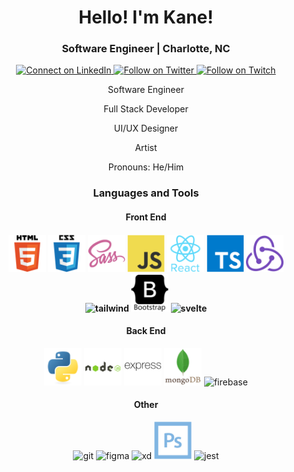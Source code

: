 <h1 align="center">Hello! I'm Kane!</h1>
<h3 align="center">Software Engineer | Charlotte, NC </h3>


<p align="center">
  <a href="https://www.linkedin.com/in/kane-lariviere/"> 
    <img alt="Connect on LinkedIn" src="https://img.shields.io/badge/-LinkedIn-0077B5?style=for-the-badge&logo=Linkedin&logoColor=white" />
  </a>
  <a href="https://twitter.com/knlrvr"> 
    <img alt="Follow on Twitter" src="https://img.shields.io/badge/-Twitter-1DA1F2?style=for-the-badge&logo=Twitter&logoColor=white" />
  </a>
  <a href="https://www.twitch.tv/kanolariv"> 
    <img alt="Follow on Twitch" src="https://img.shields.io/badge/-Twitch-9146FF?style=for-the-badge&logo=twitch&logoColor=white" />
  </a>
</p>


<p align="center">
Software Engineer
</p>
<p align="center">
Full Stack Developer 
</p>
<p align="center">
UI/UX Designer
</p>
<p align="center">
Artist
</p>
<p align="center">
Pronouns: He/Him
</p>


<h3 align="center"> Languages and Tools </h3>
<h4 align="center"> Front End <h4>
<p align="center"> 
<img src="https://raw.githubusercontent.com/devicons/devicon/master/icons/html5/html5-original-wordmark.svg" alt="html5" width="60" height="60" /> <img src="https://raw.githubusercontent.com/devicons/devicon/master/icons/css3/css3-original-wordmark.svg" alt="css3" width="60" height="60" /> <img src="https://raw.githubusercontent.com/devicons/devicon/master/icons/sass/sass-original.svg" alt="sass" width="60" height="60" /> <img src="https://raw.githubusercontent.com/devicons/devicon/master/icons/javascript/javascript-original.svg" alt="javascript" width="60" height="60" /> <img src="https://raw.githubusercontent.com/devicons/devicon/master/icons/react/react-original-wordmark.svg" alt="react" width="60" height="60" /> <img src="https://raw.githubusercontent.com/devicons/devicon/master/icons/typescript/typescript-original.svg" alt="typescript" width="60" height="60"/> <img src="https://raw.githubusercontent.com/devicons/devicon/master/icons/redux/redux-original.svg" alt="redux" width="60" height="60" /> <img src="https://www.vectorlogo.zone/logos/tailwindcss/tailwindcss-icon.svg" alt="tailwind" width="60" height="60" /> <img src="https://raw.githubusercontent.com/devicons/devicon/master/icons/bootstrap/bootstrap-plain-wordmark.svg" alt="bootstrap" width="60" height="60" /> <img src="https://upload.wikimedia.org/wikipedia/commons/1/1b/Svelte_Logo.svg" alt="svelte" width="60" height="60" /> 
</p>

  
<h4 align="center"> Back End </h4>
<p align="center">
<img src="https://raw.githubusercontent.com/devicons/devicon/master/icons/python/python-original.svg" alt="python" width="60" height="60"/> <img src="https://raw.githubusercontent.com/devicons/devicon/master/icons/nodejs/nodejs-original-wordmark.svg" alt="nodejs" width="60" height="60" /> <img src="https://raw.githubusercontent.com/devicons/devicon/master/icons/express/express-original-wordmark.svg" alt="express" width="60" height="60" /> <img src="https://raw.githubusercontent.com/devicons/devicon/master/icons/mongodb/mongodb-original-wordmark.svg" alt="mongodb" width="60" height="60" /> <img src="https://www.vectorlogo.zone/logos/firebase/firebase-icon.svg" alt="firebase" width="60" height="60"/> 
</p>

  

<h4 align="center"> Other </h4>
<p align="center">
<img src="https://www.vectorlogo.zone/logos/git-scm/git-scm-icon.svg" alt="git" width="60" height="60"/> <img src="https://www.vectorlogo.zone/logos/figma/figma-icon.svg" alt="figma" width="60" height="60" /> <img src="https://cdn.worldvectorlogo.com/logos/adobe-xd.svg" alt="xd" width="60" height="60" /> <img src="https://raw.githubusercontent.com/devicons/devicon/master/icons/photoshop/photoshop-line.svg" alt="photoshop" width="60" height="60" /> <img src="https://www.vectorlogo.zone/logos/jestjsio/jestjsio-icon.svg" alt="jest" width="60" height="60" />
</p>





